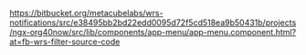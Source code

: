 https://bitbucket.org/metacubelabs/wrs-notifications/src/e38495bb2bd22edd0095d72f5cd518ea9b50431b/projects/ngx-org40now/src/lib/components/app-menu/app-menu.component.html?at=fb-wrs-filter-source-code

